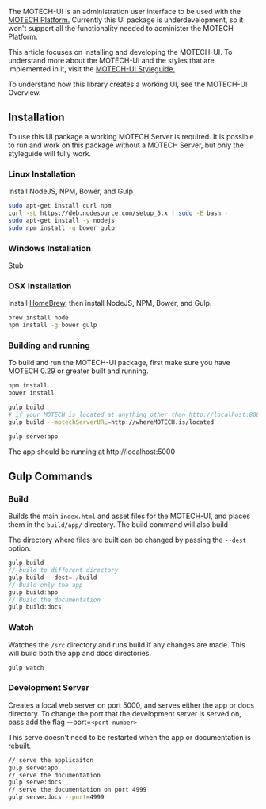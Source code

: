 The MOTECH-UI is an administration user interface to be used with the [MOTECH Platform.](http://motechproject.org) Currently this UI package is underdevelopment, so it won't support all the functionality needed to administer the MOTECH Platform.

This article focuses on installing and developing the MOTECH-UI. To understand more about the MOTECH-UI and the styles that are implemented in it, visit the [MOTECH-UI Styleguide.](http://styleguide.motechproject.org)

To understand how this library creates a working UI, see the MOTECH-UI Overview.

Installation
------------
To use this UI package a working MOTECH Server is required. It is possible to run and work on this package without a MOTECH Server, but only the styleguide will fully work.

### Linux Installation
Install NodeJS, NPM, Bower, and Gulp

````bash
sudo apt-get install curl npm
curl -sL https://deb.nodesource.com/setup_5.x | sudo -E bash -
sudo apt-get install -y nodejs
sudo npm install -g bower gulp
````

### Windows Installation
Stub

### OSX Installation
Install [HomeBrew,](http://brew.sh/) then install NodeJS, NPM, Bower, and Gulp.

````bash
brew install node
npm install -g bower gulp
````

### Building and running
To build and run the MOTECH-UI package, first make sure you have MOTECH 0.29 or greater built and running.

```bash
npm install
bower install

gulp build
# if your MOTECH is located at anything other than http://localhost:8080/motech-platform-server/
gulp build --motechServerURL=http://whereMOTECH.is/located

gulp serve:app
```

The app should be running at http://localhost:5000


Gulp Commands
-------------

### Build
Builds the main `index.html` and asset files for the MOTECH-UI, and places them in the `build/app/` directory. The build command will also build 

The directory where files are built can be changed by passing the `--dest` option.

```javascript
gulp build
// build to different directory
gulp build --dest=./build
// Build only the app
gulp build:app
// Build the documentation
gulp build:docs
```

### Watch
Watches the `/src` directory and runs build if any changes are made. This will build both the app and docs directories.

```javascript
gulp watch
```
### Development Server
Creates a local web server on port 5000, and serves either the app or docs directory. To change the port that the development server is served on, pass add the flag --port=`<port number>`

This serve doesn't need to be restarted when the app or documentation is rebuilt. 

```bash
// serve the applicaiton
gulp serve:app
// serve the documentation
gulp serve:docs
// serve the documentation on port 4999
gulp serve:docs --port=4999
```
